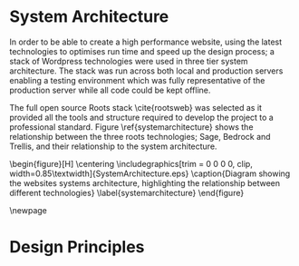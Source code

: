 
# System Architecture

In order to be able to create a high performance website, using the latest technologies to optimises run time and speed up the design process; a stack of Wordpress technologies were used in three tier system architecture. The stack was run across both local and production servers enabling a testing environment which was fully representative of the production server while all code could be kept offline.

The full open source Roots stack \cite{rootsweb} was selected as it provided all the tools and structure required to develop the project to a professional standard. Figure \ref{systemarchitecture} shows the relationship between the three roots technologies; Sage, Bedrock and Trellis, and their relationship to the system architecture.

\begin{figure}[H]
\centering
\includegraphics[trim = 0 0 0 0, clip, width=0.85\textwidth]{SystemArchitecture.eps}
\caption{Diagram showing the websites systems architecture, highlighting the relationship between different technologies}
\label{systemarchitecture}
\end{figure}

\newpage

# Design Principles